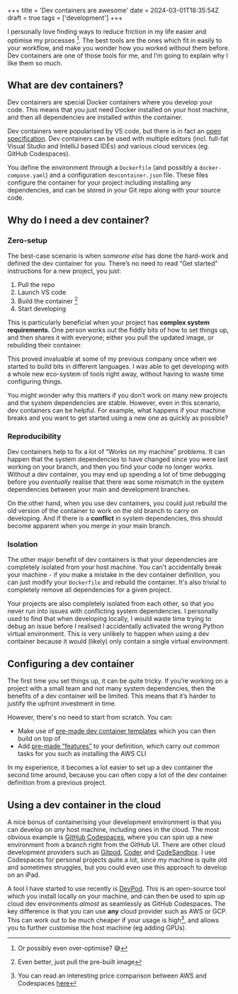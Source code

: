 +++
title = 'Dev containers are awesome'
date = 2024-03-01T18:35:54Z
draft = true
tags = ['development']
+++

I personally love finding ways to reduce friction in my life easier and optimise my processes [^1]. The best tools are the ones which fit in easily to your workflow, and make you wonder how you worked without them before. Dev containers are one of those tools for me, and I’m going to explain why I like them so much.

## What are dev containers?

Dev containers are special Docker containers where you develop your code. This means that you just need Docker installed on your host machine, and then all dependencies are installed within the container.

Dev containers were popularised by VS code, but there is in fact an [open specification](https://containers.dev/). Dev containers can be used with multiple editors (incl. full-fat Visual Studio and IntelliJ based IDEs) and various cloud services (eg. GitHub Codespaces).

You define the environment through a `Dockerfile` (and possibly a `docker-compose.yaml`) and a configuration `devcontainer.json` file. These files configure the container for your project including installing any dependencies, and can be stored in your Git repo along with your source code.

## Why do I need a dev container?

### Zero-setup

The best-case scenario is when _someone else_ has done the hard-work and defined the dev container for you. There’s no need to read “Get started” instructions for a new project, you just:

1. Pull the repo
2. Launch VS code
3. Build the container [^2]
4. Start developing

This is particularly beneficial when your project has **complex system requirements.** One person works out the fiddly bits of how to set things up, and then shares it with everyone; either you pull the updated image, or rebuilding their container.

This proved invaluable at some of my previous company once when we started to build bits in different languages. I was able to get developing with a whole new eco-system of tools right away, without having to waste time configuring things.

You might wonder why this matters if you don’t work on many new projects and the system dependencies are stable. However, even in this scenario, dev containers can be helpful. For example, what happens if your machine breaks and you want to get started using a new one as quickly as possible?

### Reproducibility

Dev containers help to fix a lot of “Works on my machine” problems. It can happen that the system dependencies to have changed since you were last working on your branch, and then you find your code no longer works. Without a dev container, you may end up spending a lot of time debugging before you _eventually_ realise that there was some mismatch in the system dependencies between your main and development branches.

On the other hand, when you use dev containers, you could just rebuild the old version of the container to work on the old branch to carry on developing. And if there is a **conflict** in system dependencies, this should become apparent when you merge in your main branch.

### Isolation

The other major benefit of dev containers is that your dependencies are completely isolated from your host machine. You can't accidentally break your machine - if you make a mistake in the dev container definition, you can just modify your `Dockerfile` and rebuild the container. It's also trivial to completely remove all dependencies for a given project.

Your projects are also completely isolated from each other, so that you never run into issues with conflicting system dependencies. I personally used to find that when developing locally, I would waste time trying to debug an issue before I realised I accidentally activated the wrong Python virtual environment. This is very unlikely to happen when using a dev container because it would (likely) only contain a single virtual environment.

## Configuring a dev container

The first time you set things up, it can be quite tricky. If you’re working on a project with a small team and not many system dependencies, then the benefits of a dev container will be limited. This means that it’s harder to justify the upfront investment in time.

However, there's no need to start from scratch. You can:

- Make use of [pre-made dev container templates](https://containers.dev/templates) which you can then build on top of
- Add [pre-made “features”](https://containers.dev/features) to your definition, which carry out common tasks for you such as installing the AWS CLI

In my experience, it becomes a lot easier to set up a dev container the second time around, because you can often copy a lot of the dev container definition from a previous project.

## Using a dev container in the cloud

A nice bonus of containerising your development environment is that you can develop on _any_ host machine, including ones in the cloud. The most obvious example is [GitHub Codespaces](https://github.com/features/codespaces), where you can spin up a new environment from a branch right from the GitHub UI. There are other cloud development providers such as [Gitpod](https://www.gitpod.io/), [Coder](https://coder.com/) and [CodeSandbox](https://codesandbox.io/). I use Codespaces for personal projects quite a lot, since my machine is quite old and sometimes struggles, but you could even use this approach to develop on an iPad.

A tool I have started to use recently is [DevPod](https://devpod.sh/). This is an open-source tool which you install locally on your machine, and can then be used to spin up cloud dev environments _almost_ as seamlessly as GitHub Codespaces. The key difference is that you can use **any** cloud provider such as AWS or GCP. This can work out to be much cheaper if your usage is high[^3], and allows you to further customise the host machine (eg adding GPUs).

[^1]: Or possibly even over-optimise? 😅
[^2]: Even better, just pull the pre-built image
[^3]: You can read an interesting price comparison between AWS and Codespaces [here](https://pauley.me/post/2022/ec2-codespace-autostart/)
